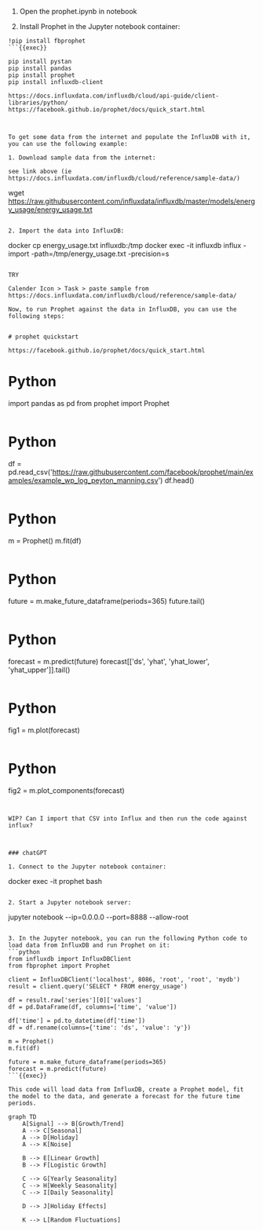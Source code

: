 
1. Open the prophet.ipynb in notebook


3. Install Prophet in the Jupyter notebook container:
```
!pip install fbprophet
```{{exec}}

pip install pystan
pip install pandas
pip install prophet
pip install influxdb-client

https://docs.influxdata.com/influxdb/cloud/api-guide/client-libraries/python/
https://facebook.github.io/prophet/docs/quick_start.html



To get some data from the internet and populate the InfluxDB with it, you can use the following example:

1. Download sample data from the internet:

see link above (ie https://docs.influxdata.com/influxdb/cloud/reference/sample-data/)
```
wget https://raw.githubusercontent.com/influxdata/influxdb/master/models/energy_usage/energy_usage.txt
```{{exec}}

2. Import the data into InfluxDB:
```
docker cp energy_usage.txt influxdb:/tmp
docker exec -it influxdb influx -import -path=/tmp/energy_usage.txt -precision=s
```{{exec}}

TRY

Calender Icon > Task > paste sample from  https://docs.influxdata.com/influxdb/cloud/reference/sample-data/

Now, to run Prophet against the data in InfluxDB, you can use the following steps:


# prophet quickstart

https://facebook.github.io/prophet/docs/quick_start.html

```
# Python
import pandas as pd
from prophet import Prophet
```

```
# Python
df = pd.read_csv('https://raw.githubusercontent.com/facebook/prophet/main/examples/example_wp_log_peyton_manning.csv')
df.head()
```

```
# Python
m = Prophet()
m.fit(df)
```

```
# Python
future = m.make_future_dataframe(periods=365)
future.tail()
```

```
# Python
forecast = m.predict(future)
forecast[['ds', 'yhat', 'yhat_lower', 'yhat_upper']].tail()
```

```
# Python
fig1 = m.plot(forecast)
```

```
# Python
fig2 = m.plot_components(forecast)
```


WIP? Can I import that CSV into Influx and then run the code against influx?



### chatGPT

1. Connect to the Jupyter notebook container:
```
docker exec -it prophet bash
```{{exec}}

2. Start a Jupyter notebook server:
```
jupyter notebook --ip=0.0.0.0 --port=8888 --allow-root
```{{exec}}

3. In the Jupyter notebook, you can run the following Python code to load data from InfluxDB and run Prophet on it:
```python
from influxdb import InfluxDBClient
from fbprophet import Prophet

client = InfluxDBClient('localhost', 8086, 'root', 'root', 'mydb')
result = client.query('SELECT * FROM energy_usage')

df = result.raw['series'][0]['values']
df = pd.DataFrame(df, columns=['time', 'value'])

df['time'] = pd.to_datetime(df['time'])
df = df.rename(columns={'time': 'ds', 'value': 'y'})

m = Prophet()
m.fit(df)

future = m.make_future_dataframe(periods=365)
forecast = m.predict(future)
```{{exec}}

This code will load data from InfluxDB, create a Prophet model, fit the model to the data, and generate a forecast for the future time periods.

graph TD
    A[Signal] --> B[Growth/Trend]
    A --> C[Seasonal]
    A --> D[Holiday]
    A --> K[Noise]

    B --> E[Linear Growth]
    B --> F[Logistic Growth]

    C --> G[Yearly Seasonality]
    C --> H[Weekly Seasonality]
    C --> I[Daily Seasonality]

    D --> J[Holiday Effects]

    K --> L[Random Fluctuations]
